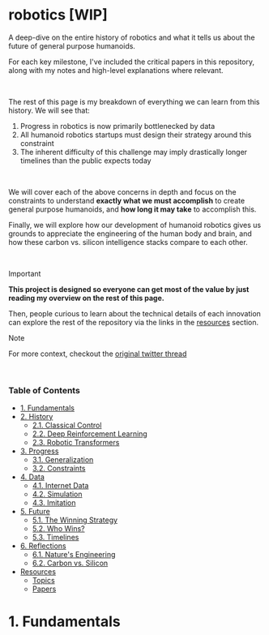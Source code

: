 # robotics [WIP]

A deep-dive on the entire history of robotics and what it tells us about the future of general purpose humanoids.

For each key milestone, I've included the critical papers in this repository, along with my notes and high-level explanations where relevant.

<br />

The rest of this page is my breakdown of everything we can learn from this history. We will see that:

1. Progress in robotics is now primarily bottlenecked by data
2. All humanoid robotics startups must design their strategy around this constraint
3. The inherent difficulty of this challenge may imply drastically longer timelines than the public expects today

<br />

We will cover each of the above concerns in depth and focus on the constraints to understand **exactly what we must accomplish** to create general purpose humanoids, and **how long it may take** to accomplish this.

Finally, we will explore how our development of humanoid robotics gives us grounds to appreciate the engineering of the human body and brain, and how these carbon vs. silicon intelligence stacks compare to each other.

<br />

> [!IMPORTANT]
>
> **This project is designed so everyone can get most of the value by just reading my overview on the rest of this page.**
>
> Then, people curious to learn about the technical details of each innovation can explore the rest of the repository via the links in the [resources](#resources) section.

> [!NOTE]
>
> For more context, checkout the [original twitter thread](https://x.com/majmudaradam)

<br />

### Table of Contents

- [1. Fundamentals](#1-fundamentals)
- [2. History](#2-history)
  - [2.1. Classical Control](#21-classical-control)
  - [2.2. Deep Reinforcement Learning](#22-deep-reinforcement-learning)
  - [2.3. Robotic Transformers](#23-robotic-transformers)
- [3. Progress](#3-progress)
  - [3.1. Generalization](#31-generalization)
  - [3.2. Constraints](#32-constraints)
- [4. Data](#2-data)
  - [4.1. Internet Data](#41-internet-data)
  - [4.2. Simulation](#42-simulation)
  - [4.3. Imitation](#43-imitation)
- [5. Future](#5-future)
  - [5.1. The Winning Strategy](#51-the-winning-strategy)
  - [5.2. Who Wins?](#52-who-wins)
  - [5.3. Timelines](#53-timelines)
- [6. Reflections](#6-reflections)
  - [6.1. Nature's Engineering](#61-natures-engineering)
  - [6.2. Carbon vs. Silicon](#62-carbon-vs-silicon)
- [Resources](#resources)
  - [Topics](#topics)
  - [Papers](#papers)

# 1. Fundamentals
